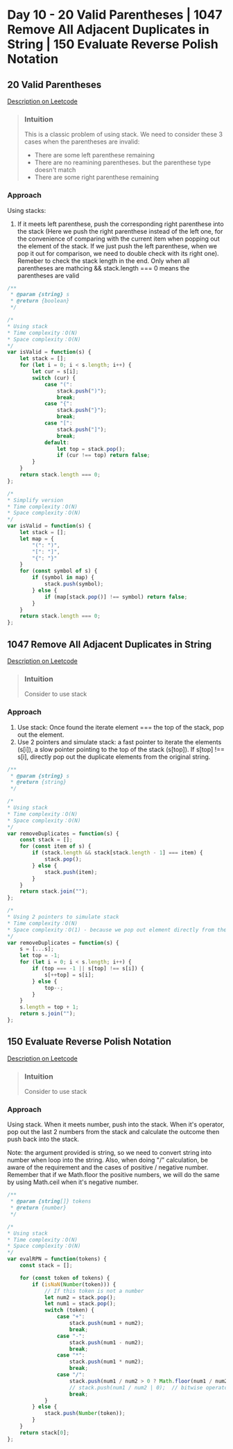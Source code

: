# Day 10 - 20 Valid Parentheses | 1047 Remove All Adjacent Duplicates in String | 150 Evaluate Reverse Polish Notation

## 20 Valid Parentheses
[Description on Leetcode](https://leetcode.com/problems/valid-parentheses/description/)

> ### Intuition
> This is a classic problem of using stack. We need to consider these 3 cases when the parentheses are invalid:
> - There are some left parenthese remaining
> - There are no reamining parentheses. but the parenthese type doesn't match
> - There are some right parenthese remaining

### Approach
Using stacks: 
1. If it meets left parenthese, push the corresponding right parenthese into the stack (Here we push the right parenthese instead of the left one, for the convenience of comparing with the current item when popping out the element of the stack. If we just push the left parenthese, when we pop it out for comparison, we need to double check with its right one). Remeber to check the stack length in the end. Only when all parentheses are mathcing && stack.length === 0 means the parentheses are valid

```js
/**
 * @param {string} s
 * @return {boolean}
 */

/* 
* Using stack
* Time complexity：O(N)
* Space complexity：O(N)
*/
var isValid = function(s) {
    let stack = [];
    for (let i = 0; i < s.length; i++) {
        let cur = s[i];
        switch (cur) {
            case "(": 
                stack.push(")");
                break;
            case "{": 
                stack.push("}");
                break;
            case "[": 
                stack.push("]");
                break;
            default: 
                let top = stack.pop();
                if (cur !== top) return false;
        }
    }
    return stack.length === 0;
};

/* 
* Simplify version
* Time complexity：O(N)
* Space complexity：O(N)
*/
var isValid = function(s) {
    let stack = [];
    let map = {
        "(": ")",
        "[": "]",
        "{": "}"
    }
    for (const symbol of s) {
        if (symbol in map) {
            stack.push(symbol);
        } else {
            if (map[stack.pop()] !== symbol) return false;
        }
    }
    return stack.length === 0;
};
```


## 1047 Remove All Adjacent Duplicates in String
[Description on Leetcode](https://leetcode.com/problems/remove-all-adjacent-duplicates-in-string/description/)

> ### Intuition
> Consider to use stack

### Approach
1. Use stack: Once found the iterate element === the top of the stack, pop out the element.
2. Use 2 pointers and simulate stack: a fast pointer to iterate the elements (s[i]), a slow pointer pointing to the top of the stack (s[top]). If s[top] !== s[i], directly pop out the duplicate elements from the original string.

```js
/**
 * @param {string} s
 * @return {string}
 */

/*
* Using stack
* Time complexity：O(N)
* Space complexity：O(N)
*/
var removeDuplicates = function(s) {
    const stack = [];
    for (const item of s) {
        if (stack.length && stack[stack.length - 1] === item) {
            stack.pop();
        } else {
            stack.push(item);
        }
    }
    return stack.join("");
};

/*
* Using 2 pointers to simulate stack
* Time complexity：O(N)
* Space complexity：O(1) - because we pop out element directly from the original string
*/
var removeDuplicates = function(s) {
    s = [...s];
    let top = -1;
    for (let i = 0; i < s.length; i++) {
        if (top === -1 || s[top] !== s[i]) {
            s[++top] = s[i]; 
        } else {
            top--;
        }
    }
    s.length = top + 1;
    return s.join("");
};
```


## 150 Evaluate Reverse Polish Notation
[Description on Leetcode](https://leetcode.com/problems/evaluate-reverse-polish-notation/description/)

> ### Intuition
> Consider to use stack

### Approach
Using stack. When it meets number, push into the stack. When it's operator, pop out the last 2 numbers from the stack and calculate the outcome then push back into the stack.

Note: the argument provided is string, so we need to convert string into number when loop into the string. Also, when doing "/" calculation, be aware of the requirement and the cases of positive / negative number. Remember that if we Math.floor the positive numbers, we will do the same by using Math.ceil when it's negative number. 

```js
/**
 * @param {string[]} tokens
 * @return {number}
 */

/*
* Using stack
* Time complexity：O(N)
* Space complexity：O(N)
*/
var evalRPN = function(tokens) {
    const stack = [];

    for (const token of tokens) {
        if (isNaN(Number(token))) {
            // If this token is not a number
            let num2 = stack.pop();
            let num1 = stack.pop();
            switch (token) {
                case "+": 
                    stack.push(num1 + num2);
                    break;
                case "-": 
                    stack.push(num1 - num2);
                    break;
                case "*": 
                    stack.push(num1 * num2);
                    break;
                case "/": 
                    stack.push(num1 / num2 > 0 ? Math.floor(num1 / num2) : Math.ceil(num1 / num2));
                    // stack.push(num1 / num2 | 0);  // bitwise operator is binary operator, so it will convert type to int 32 first. So use bitwise operator here will get the integer part of the result
                    break;
            }
        } else {
            stack.push(Number(token));
        }
    }
    return stack[0];
};
```
